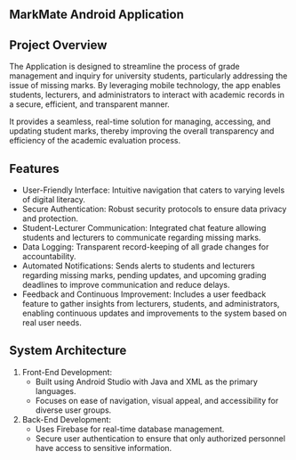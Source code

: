 ## MarkMate Android Application

## Project Overview
The Application is designed to streamline the process of grade management and inquiry for university students, particularly addressing the issue of missing marks. By leveraging mobile technology, the app enables students, lecturers, and administrators to interact with academic records in a secure, efficient, and transparent manner. 

It provides a seamless, real-time solution for managing, accessing, and updating student marks, thereby improving the overall transparency and efficiency of the academic evaluation process.

## Features
- User-Friendly Interface: Intuitive navigation that caters to varying levels of digital literacy.
- Secure Authentication: Robust security protocols to ensure data privacy and protection.
- Student-Lecturer Communication: Integrated chat feature allowing students and lecturers to communicate regarding missing marks.
- Data Logging: Transparent record-keeping of all grade changes for accountability.
- Automated Notifications: Sends alerts to students and lecturers regarding missing marks, pending updates, and upcoming grading deadlines to improve communication and reduce delays.
- Feedback and Continuous Improvement: Includes a user feedback feature to gather insights from lecturers, students, and administrators, enabling continuous updates and improvements to the system based on real user needs.
  
## System Architecture
1. Front-End Development:
   - Built using Android Studio with Java and XML as the primary languages.
   - Focuses on ease of navigation, visual appeal, and accessibility for diverse user groups.
2. Back-End Development:
   - Uses Firebase for real-time database management.
   - Secure user authentication to ensure that only authorized personnel have access to sensitive information.
